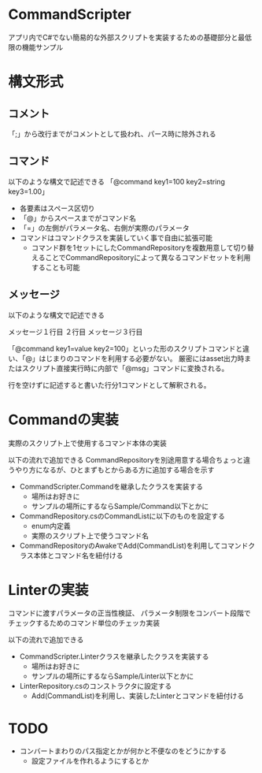 # CommandScripter

アプリ内でC#でない簡易的な外部スクリプトを実装するための基礎部分と最低限の機能サンプル

# 構文形式

## コメント

「;」から改行までがコメントとして扱われ、パース時に除外される

## コマンド

以下のような構文で記述できる
「@command key1=100 key2=string key3=1.00」

* 各要素はスペース区切り
* 「@」からスペースまでがコマンド名
* 「=」の左側がパラメータ名、右側が実際のパラメータ
* コマンドはコマンドクラスを実装していく事で自由に拡張可能
    * コマンド群を1セットにしたCommandRepositoryを複数用意して切り替えることでCommandRepositoryによって異なるコマンドセットを利用することも可能

## メッセージ

以下のような構文で記述できる

メッセージ１行目
２行目
メッセージ３行目

「@command key1=value key2=100」といった形のスクリプトコマンドと違い、「@」はじまりのコマンドを利用する必要がない。
厳密にはasset出力時またはスクリプト直接実行時に内部で「@msg」コマンドに変換される。

行を空けずに記述すると書いた行分1コマンドとして解釈される。

# Commandの実装

実際のスクリプト上で使用するコマンド本体の実装

以下の流れで追加できる
CommandRepositoryを別途用意する場合ちょっと違うやり方になるが、ひとまずもとからある方に追加する場合を示す

* CommandScripter.Commandを継承したクラスを実装する
    * 場所はお好きに
    * サンプルの場所にするならSample/Command以下とかに
* CommandRepository.csのCommandListに以下のものを設定する
    * enum内定義
    * 実際のスクリプト上で使うコマンド名
* CommandRepositoryのAwakeでAdd<T>(CommandList)を利用してコマンドクラス本体とコマンド名を紐付ける

# Linterの実装

コマンドに渡すパラメータの正当性検証、
パラメータ制限をコンバート段階でチェックするためのコマンド単位のチェッカ実装

以下の流れで追加できる

* CommandScripter.Linterクラスを継承したクラスを実装する
    * 場所はお好きに
    * サンプルの場所にするならSample/Linter以下とかに
* LinterRepository.csのコンストラクタに設定する
    * Add<T>(CommandList)を利用し、実装したLinterとコマンドを紐付ける

# TODO

* コンバートまわりのパス指定とかが何かと不便なのをどうにかする
    * 設定ファイルを作れるようにするとか
